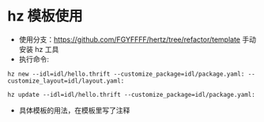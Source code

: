 # hz 模板使用

* 使用分支：https://github.com/FGYFFFF/hertz/tree/refactor/template  手动安装 hz 工具
* 执行命令:
```
hz new --idl=idl/hello.thrift --customize_package=idl/package.yaml: --customize_layout=idl/layout.yaml:
```
```
hz update --idl=idl/hello.thrift --customize_package=idl/package.yaml:
```
* 具体模板的用法，在模板里写了注释